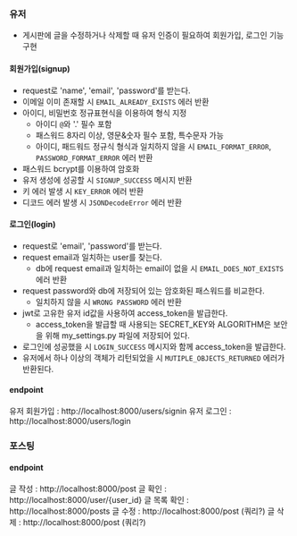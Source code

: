 ### 유저
- 게시판에 글을 수정하거나 삭제할 때 유저 인증이 필요하여 회원가입, 로그인 기능 구현
#### 회원가입(signup)
- request로 'name', 'email', 'password'를 받는다.
- 이메일 이미 존재할 시 `EMAIL_ALREADY_EXISTS` 에러 반환
- 아이디, 비밀번호 정규표현식을 이용하여 형식 지정
    - 아이디 `@`와 '.' 필수 포함
    - 패스워드 8자리 이상, 영문&숫자 필수 포함, 특수문자 가능
    - 아이디, 패드워드 정규식 형식과 일치하지 않을 시 `EMAIL_FORMAT_ERROR`, `PASSWORD_FORMAT_ERROR` 에러 반환
- 패스워드 bcrypt를 이용하여 암호화
- 유저 생성에 성공할 시 `SIGNUP_SUCCESS` 메시지 반환
- 키 에러 발생 시 `KEY_ERROR` 에러 반환
- 디코드 에러 발생 시 `JSONDecodeError` 에러 반환

#### 로그인(login)
- request로 'email', 'password'를 받는다.
- request email과 일치하는 user를 찾는다.
    - db에 request email과 일치하는 email이 없을 시  `EMAIL_DOES_NOT_EXISTS` 에러 반환
- request password와 db에 저장되어 있는 암호화된 패스워드를 비교한다.
    - 일치하지 않을 시 `WRONG PASSWORD` 에러 반환
- jwt로 고유한 유저 id값을 사용하여 access_token을 발급한다.
    - access_token을 발급할 때 사용되는 SECRET_KEY와 ALGORITHM은 보안을 위해 my_settings.py 파일에 저장되어 있다. 
- 로그인에 성공했을 시 `LOGIN_SUCCESS` 메시지와 함께 access_token을 발급한다.
- 유저에서 하나 이상의 객체가 리턴되었을 시 `MUTIPLE_OBJECTS_RETURNED` 에러가 반환된다.

#### endpoint
유저 회원가입 : http://localhost:8000/users/signin
유저 로그인 : http://localhost:8000/users/login

### 포스팅

#### endpoint
글 작성 : http://localhost:8000/post
글 확인 : http://localhost:8000/user/{user_id}
글 목록 확인 : http://localhost:8000/posts
글 수정 : http://localhost:8000/post (쿼리?)
글 삭제 : http://localhost:8000/post (쿼리?)
